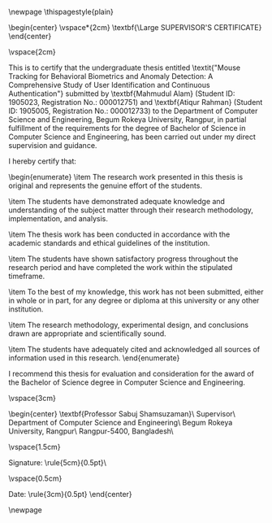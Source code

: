 \newpage
\thispagestyle{plain}

\begin{center}
\vspace\*{2cm}
\textbf{\Large SUPERVISOR'S CERTIFICATE}
\end{center}

\vspace{2cm}

This is to certify that the undergraduate thesis entitled \textit{"Mouse Tracking for Behavioral Biometrics and Anomaly Detection: A Comprehensive Study of User Identification and Continuous Authentication"} submitted by \textbf{Mahmudul Alam} (Student ID: 1905023, Registration No.: 000012751) and \textbf{Atiqur Rahman} (Student ID: 1905005, Registration No.: 000012733) to the Department of Computer Science and Engineering, Begum Rokeya University, Rangpur, in partial fulfillment of the requirements for the degree of Bachelor of Science in Computer Science and Engineering, has been carried out under my direct supervision and guidance.

I hereby certify that:

\begin{enumerate}
\item The research work presented in this thesis is original and represents the genuine effort of the students.

\item The students have demonstrated adequate knowledge and understanding of the subject matter through their research methodology, implementation, and analysis.

\item The thesis work has been conducted in accordance with the academic standards and ethical guidelines of the institution.

\item The students have shown satisfactory progress throughout the research period and have completed the work within the stipulated timeframe.

\item To the best of my knowledge, this work has not been submitted, either in whole or in part, for any degree or diploma at this university or any other institution.

\item The research methodology, experimental design, and conclusions drawn are appropriate and scientifically sound.

\item The students have adequately cited and acknowledged all sources of information used in this research.
\end{enumerate}

I recommend this thesis for evaluation and consideration for the award of the Bachelor of Science degree in Computer Science and Engineering.

\vspace{3cm}

\begin{center}
\textbf{Professor Sabuj Shamsuzaman}\\
Supervisor\\
Department of Computer Science and Engineering\\
Begum Rokeya University, Rangpur\\
Rangpur-5400, Bangladesh\\

\vspace{1.5cm}

Signature: \rule{5cm}{0.5pt}\\

\vspace{0.5cm}

Date: \rule{3cm}{0.5pt}
\end{center}

\newpage
